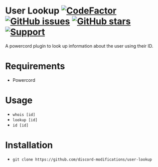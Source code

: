 # User Lookup [![CodeFactor](https://www.codefactor.io/repository/github/discord-modifications/user-lookup/badge)](https://www.codefactor.io/repository/github/discord-modifications/user-lookup) [![GitHub issues](https://img.shields.io/github/issues/slow/user-lookup?style=flat)](https://github.com/discord-modifications/user-lookup/issues) [![GitHub stars](https://img.shields.io/github/stars/slow/user-lookup?style=flat)](https://github.com/discord-modifications/user-lookup/stargazers) [![Support](https://img.shields.io/discord/887015827134632057)](https://discord.gg/HQ5N7Rcajc)
A powercord plugin to look up information about the user using their ID.

# Requirements
- Powercord

# Usage
- `whois [id]`
- `lookup [id]`
- `id [id]`

# Installation
- `git clone https://github.com/discord-modifications/user-lookup`
